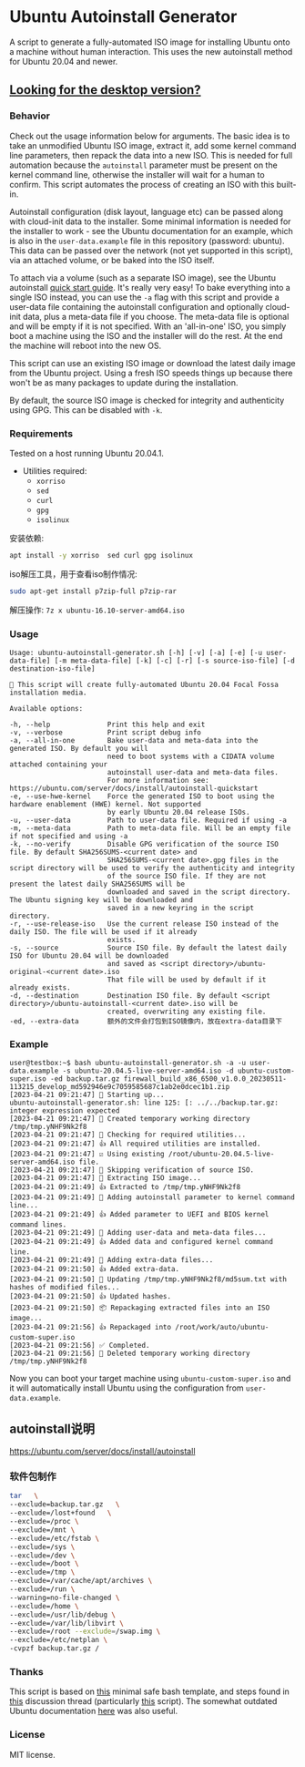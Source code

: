# Ubuntu Autoinstall Generator
A script to generate a fully-automated ISO image for installing Ubuntu onto a machine without human interaction. This uses the new autoinstall method
for Ubuntu 20.04 and newer.

## [Looking for the desktop version?](https://github.com/covertsh/ubuntu-preseed-iso-generator)

### Behavior
Check out the usage information below for arguments. The basic idea is to take an unmodified Ubuntu ISO image, extract it, add some kernel command line parameters, then repack the data into a new ISO. This is needed for full automation because the ```autoinstall``` parameter must be present on the kernel command line, otherwise the installer will wait for a human to confirm. This script automates the process of creating an ISO with this built-in.

Autoinstall configuration (disk layout, language etc) can be passed along with cloud-init data to the installer. Some minimal information is needed for
the installer to work - see the Ubuntu documentation for an example, which is also in the ```user-data.example``` file in this repository (password: ubuntu). This data can be passed over the network (not yet supported in this script), via an attached volume, or be baked into the ISO itself.

To attach via a volume (such as a separate ISO image), see the Ubuntu autoinstall [quick start guide](https://ubuntu.com/server/docs/install/autoinstall-quickstart). It's really very easy! To bake everything into a single ISO instead, you can use the ```-a``` flag with this script and provide a user-data file containing the autoinstall configuration and optionally cloud-init data, plus a meta-data file if you choose. The meta-data file is optional and will be empty if it is not specified. With an 'all-in-one' ISO, you simply boot a machine using the ISO and the installer will do the rest. At the end the machine will reboot into the new OS.

This script can use an existing ISO image or download the latest daily image from the Ubuntu project. Using a fresh ISO speeds things up because there won't be as many packages to update during the installation.

By default, the source ISO image is checked for integrity and authenticity using GPG. This can be disabled with ```-k```.

### Requirements
Tested on a host running Ubuntu 20.04.1.
- Utilities required:
    - ```xorriso```
    - ```sed```
    - ```curl```
    - ```gpg```
    - ```isolinux```

安装依赖:  

```sh
apt install -y xorriso  sed curl gpg isolinux
```

iso解压工具，用于查看iso制作情况:  
```sh
sudo apt-get install p7zip-full p7zip-rar 
```

解压操作: `7z x ubuntu-16.10-server-amd64.iso`  

### Usage
```
Usage: ubuntu-autoinstall-generator.sh [-h] [-v] [-a] [-e] [-u user-data-file] [-m meta-data-file] [-k] [-c] [-r] [-s source-iso-file] [-d destination-iso-file]

💁 This script will create fully-automated Ubuntu 20.04 Focal Fossa installation media.

Available options:

-h, --help              Print this help and exit
-v, --verbose           Print script debug info
-a, --all-in-one        Bake user-data and meta-data into the generated ISO. By default you will
                        need to boot systems with a CIDATA volume attached containing your
                        autoinstall user-data and meta-data files.
                        For more information see: https://ubuntu.com/server/docs/install/autoinstall-quickstart
-e, --use-hwe-kernel    Force the generated ISO to boot using the hardware enablement (HWE) kernel. Not supported
                        by early Ubuntu 20.04 release ISOs.
-u, --user-data         Path to user-data file. Required if using -a
-m, --meta-data         Path to meta-data file. Will be an empty file if not specified and using -a
-k, --no-verify         Disable GPG verification of the source ISO file. By default SHA256SUMS-<current date> and
                        SHA256SUMS-<current date>.gpg files in the script directory will be used to verify the authenticity and integrity
                        of the source ISO file. If they are not present the latest daily SHA256SUMS will be
                        downloaded and saved in the script directory. The Ubuntu signing key will be downloaded and
                        saved in a new keyring in the script directory.
-r, --use-release-iso   Use the current release ISO instead of the daily ISO. The file will be used if it already
                        exists.
-s, --source            Source ISO file. By default the latest daily ISO for Ubuntu 20.04 will be downloaded
                        and saved as <script directory>/ubuntu-original-<current date>.iso
                        That file will be used by default if it already exists.
-d, --destination       Destination ISO file. By default <script directory>/ubuntu-autoinstall-<current date>.iso will be
                        created, overwriting any existing file.
-ed, --extra-data       额外的文件会打包到ISO镜像内，放在extra-data目录下
```

### Example
```
user@testbox:~$ bash ubuntu-autoinstall-generator.sh -a -u user-data.example -s ubuntu-20.04.5-live-server-amd64.iso -d ubuntu-custom-super.iso -ed backup.tar.gz firewall_build_x86_6500_v1.0.0_20230511-113215_develop_md592946e9c7059585687c1ab2e0dcec1b1.zip
[2023-04-21 09:21:47] 👶 Starting up...
ubuntu-autoinstall-generator.sh: line 125: [: ../../backup.tar.gz: integer expression expected
[2023-04-21 09:21:47] 📁 Created temporary working directory /tmp/tmp.yNHF9Nk2f8
[2023-04-21 09:21:47] 🔎 Checking for required utilities...
[2023-04-21 09:21:47] 👍 All required utilities are installed.
[2023-04-21 09:21:47] ☑️ Using existing /root/ubuntu-20.04.5-live-server-amd64.iso file.
[2023-04-21 09:21:47] 🤞 Skipping verification of source ISO.
[2023-04-21 09:21:47] 🔧 Extracting ISO image...
[2023-04-21 09:21:49] 👍 Extracted to /tmp/tmp.yNHF9Nk2f8
[2023-04-21 09:21:49] 🧩 Adding autoinstall parameter to kernel command line...
[2023-04-21 09:21:49] 👍 Added parameter to UEFI and BIOS kernel command lines.
[2023-04-21 09:21:49] 🧩 Adding user-data and meta-data files...
[2023-04-21 09:21:49] 👍 Added data and configured kernel command line.
[2023-04-21 09:21:49] 🧩 Adding extra-data files...
[2023-04-21 09:21:50] 👍 Added extra-data.
[2023-04-21 09:21:50] 👷 Updating /tmp/tmp.yNHF9Nk2f8/md5sum.txt with hashes of modified files...
[2023-04-21 09:21:50] 👍 Updated hashes.
[2023-04-21 09:21:50] 📦 Repackaging extracted files into an ISO image...
[2023-04-21 09:21:56] 👍 Repackaged into /root/work/auto/ubuntu-custom-super.iso
[2023-04-21 09:21:56] ✅ Completed.
[2023-04-21 09:21:56] 🚽 Deleted temporary working directory /tmp/tmp.yNHF9Nk2f8
```

Now you can boot your target machine using ```ubuntu-custom-super.iso``` and it will automatically install Ubuntu using the configuration from ```user-data.example```.

## autoinstall说明  
https://ubuntu.com/server/docs/install/autoinstall  

### 软件包制作  

```sh
tar   \
--exclude=backup.tar.gz   \
--exclude=/lost+found   \
--exclude=/proc \
--exclude=/mnt \
--exclude=/etc/fstab \
--exclude=/sys \
--exclude=/dev \
--exclude=/boot \
--exclude=/tmp \
--exclude=/var/cache/apt/archives \
--exclude=/run \
--warning=no-file-changed \
--exclude=/home \
--exclude=/usr/lib/debug \
--exclude=/var/lib/libvirt \
--exclude=/root --exclude=/swap.img \
--exclude=/etc/netplan \
-cvpzf backup.tar.gz /
```

### Thanks
This script is based on [this](https://betterdev.blog/minimal-safe-bash-script-template/) minimal safe bash template, and steps found in [this](https://discourse.ubuntu.com/t/please-test-autoinstalls-for-20-04/15250) discussion thread (particularly [this](https://gist.github.com/s3rj1k/55b10cd20f31542046018fcce32f103e) script).
The somewhat outdated Ubuntu documentation [here](https://help.ubuntu.com/community/LiveCDCustomization#Assembling_the_file_system) was also useful.


### License
MIT license.
